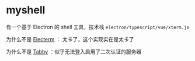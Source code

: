 # myshell

有一个基于 Electron 的 shell 工具，技术栈 `electron/typescript/vue/xterm.js` 

为什么不是 [Electerm](https://github.com/electerm/electerm) ： 太卡了，这个实现实在是太卡了

为什么不是 [Tabby](https://github.com/Eugeny/tabby) ：似乎无法登入启用了二次认证的服务器
